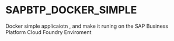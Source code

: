 # SAPBTP_DOCKER_SIMPLE
Docker simple applicaiotn , and make it runing on the SAP Business Platform Cloud Foundry Enviroment
